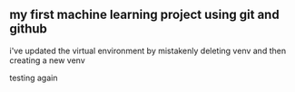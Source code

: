 ## my first machine learning project using git and github
i've updated the virtual environment by mistakenly deleting venv and then creating a new venv

testing again